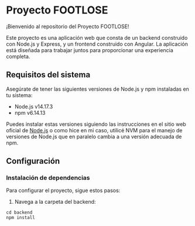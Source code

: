 # Proyecto FOOTLOSE

¡Bienvenido al repositorio del Proyecto FOOTLOSE!

Este proyecto es una aplicación web que consta de un backend construido con Node.js y Express, y un frontend construido con Angular. La aplicación está diseñada para trabajar juntos para proporcionar una experiencia completa.

## Requisitos del sistema

Asegúrate de tener las siguientes versiones de Node.js y npm instaladas en tu sistema:

- Node.js v14.17.3
- npm v6.14.13

Puedes instalar estas versiones siguiendo las instrucciones en el sitio web oficial de [Node.js](https://nodejs.org/) o como hice en mi caso, utilicé NVM para el manejo de versiones de Node.js que en paralelo cambia a una versión adecuada de npm.

## Configuración

### Instalación de dependencias

Para configurar el proyecto, sigue estos pasos:

1. Navega a la carpeta del backend:

```
cd backend
npm install
```
